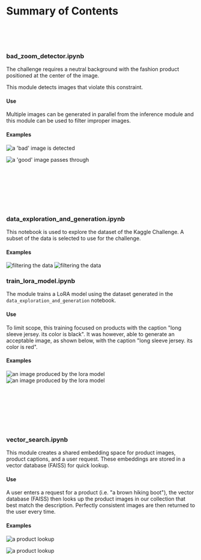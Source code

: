 # Summary of Contents


<br/><br/><br/>
### bad_zoom_detector.ipynb
The challenge requires a neutral background with the fashion product positioned at the center of the image.

This module detects images that violate this constraint.

#### Use
Multiple images can be generated in parallel from the inference module and this module can be used to filter improper images.

#### Examples

![a 'bad' image is detected](assets/bad_image_1.png "An improper image is detected")

![a 'good' image passes through](assets/bad_image_2.png "A proper image passes through")


<br/><br/><br/>
<br/><br/><br/>


### data_exploration_and_generation.ipynb
This notebook is used to explore the dataset of the Kaggle Challenge. A subset of the data is selected to use for the challenge.

#### Examples

![filtering the data](assets/data_filtering_1.png "filtering the data")
![filtering the data](assets/data_filtering_2.png "filtering the data")


### train_lora_model.ipynb
The module trains a LoRA model using the dataset generated in the `data_exploration_and_generation` notebook.

#### Use
To limit scope, this training focused on products with the caption "long sleeve jersey. its color is black". It was however, able to generate an acceptable image, as shown below, with the caption "long sleeve jersey. its color is red".

#### Examples

![an image produced by the lora model](assets/lora_image_1.png "an image produced by the lora model")
![an image produced by the lora model](assets/lora_image_2.png "an image produced by the lora model")



<br/><br/><br/>
<br/><br/><br/>


### vector_search.ipynb
This module creates a shared embedding space for product images, product captions, and a user request. These embeddings are stored in a vector database (FAISS) for quick lookup.

#### Use
A user enters a request for a product (i.e. "a brown hiking boot"), the vector database (FAISS) then looks up the product images in our collection that best match the description. Perfectly consistent images are then returned to the user every time.

#### Examples

![a product lookup](assets/vector_search_2.png "A user looks up a product")

![a product lookup](assets/vector_search_1.png "A user looks up a product")
